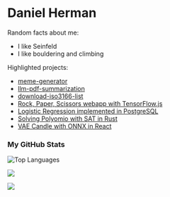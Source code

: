<!-- The (first) h1 will be used as the <title> of the HTML page -->
# Daniel Herman

Random facts about me:
- I like Seinfeld
- I like bouldering and climbing

Highlighted projects:
- [meme-generator](https://github.com/detrin/meme-generator)
- [llm-pdf-summarization](https://github.com/detrin/llm-pdf-summarization)
- [download-iso3166-list](https://github.com/detrin/download-iso3166-list)
- [Rock, Paper, Scissors webapp with TensorFlow.js](https://github.com/detrin/rock-paper-scissors-webapp)
- [Logistic Regression implemented in PostgreSQL](https://github.com/detrin/sql-logreg)
- [Solving Polyomio with SAT in Rust](https://github.com/detrin/rust-sat-polyomino)
- [VAE Candle with ONNX in React](https://github.com/detrin/VAE-candle-ONNX-react)

### My GitHub Stats

<img src="https://github-readme-stats.vercel.app/api/top-langs/?username=detrin&langs_count=5&title_color=ffffff&text_color=ffffff&icon_color=0891b2&bg_color=1c1917&locale=en&custom_title=Top%20Languages&hide=css,html,Dockerfile,Roff,Jupyter+Notebook,TeX" alt="Top Languages" /></a>


<a href="http://www.github.com/detrin"><img src="https://github-readme-streak-stats.herokuapp.com/?user=detrin&theme=dark#gh-dark-mode-only" /></a>

<!-- <a href="https://leetcode.com/daniel_herman/" target="_blank">
        <img src="https://leetcard.jacoblin.cool/daniel_herman?show_rank=false" alt="Leetcode Stats"/>
</a> -->

<a href="http://www.github.com/detrin"><img src="https://komarev.com/ghpvc/?username=detrin&label=Profile%20views&color=0e75b6&style=flatt" /></a>
